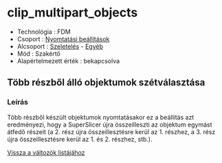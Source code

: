 # clip\_multipart\_objects

* Technológia : FDM
* Csoport : [Nyomtatási beállítások](../../../konfig/print_settings)
* Alcsoport : [Szeletelés](../../../konfig/print_settings#szeletelés) - [Egyéb](../../../konfig/print_settings#egyéb)
* Mód : Szakértő
* Alapértelmezett érték : bekapcsolva

## Több részből álló objektumok szétválasztása

### Leírás

Több részből készült objektumok nyomtatásakor ez a beállítás azt eredményezi, hogy a SuperSlicer újra összeilleszti az objektum egymást átfedő részeit \(a 2. rész újra összeillesztésre kerül az 1. részhez, a 3. rész újra összeillesztésre kerül az 1. és 2. részhez, stb.\).

[Vissza a változók listájához](../../variable_list)

